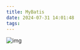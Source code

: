 ```yaml
---
title: MyBatis
date: 2024-07-31 14:01:48
tags:
---
```


![img](https://kjgadfk-1311071500.cos.ap-nanjing.myqcloud.com/mybatis-y-arch-1.png)
